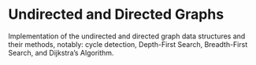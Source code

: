 # Undirected and Directed Graphs

Implementation of the undirected and directed graph data structures and their methods, notably: cycle detection, Depth-First Search, Breadth-First Search, and Dijkstra’s Algorithm.
